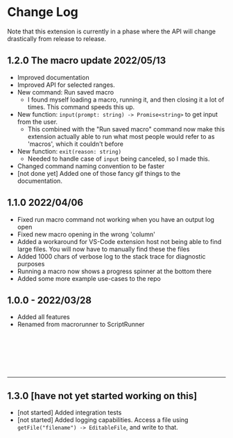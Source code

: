 # Change Log
Note that this extension is currently in a phase where the API will change drastically from release to release.

## 1.2.0 The macro update 2022/05/13
- Improved documentation
- Improved API for selected ranges.
- New command: Run saved macro
    - I found myself loading a macro, running it, and then closing it a lot of times. This command speeds this up.
- New function: `input(prompt: string) -> Promise<string>` to get input from the user.
    - This combined with the "Run saved macro" command now make this extension actually able to run what most people would refer to as 'macros', which it couldn't before
- New function: `exit(reason: string)`
    - Needed to handle case of `input` being canceled, so I made this.
- Changed command naming convention to be faster
- [not done yet] Added one of those fancy gif things to the documentation.

## 1.1.0 2022/04/06
- Fixed run macro command not working when you have an output log open
- Fixed new macro opening in the wrong 'column'
- Added a workaround for VS-Code extension host not being able to find large files. You will now have to manually find these the files
- Added 1000 chars of verbose log to the stack trace for diagnostic purposes
- Running a macro now shows a progress spinner at the bottom there
- Added some more example use-cases to the repo

## 1.0.0 - 2022/03/28
- Added all features
- Renamed from macrorunner to ScriptRunner


<br>
<br>
<br>
<br>
<br>

<hr>

## 1.3.0 [have not yet started working on this]
- [not started] Added integration tests
- [not started] Added logging capabilities. Access a file using `getFile("filename") -> EditableFile`, and write to that.